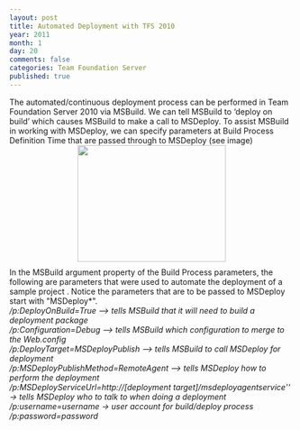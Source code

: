 ```yaml
---
layout: post
title: Automated Deployment with TFS 2010
year: 2011
month: 1
day: 20
comments: false
categories: Team Foundation Server
published: true
---
```

<div>
  The automated/continuous deployment process can be performed in Team Foundation Server 2010 via MSBuild. We can tell MSBuild to ‘deploy on build’ which causes MSBuild to make a call to MSDeploy. To assist MSBuild in working with MSDeploy, we can specify parameters at Build Process Definition Time that are passed through to MSDeploy (see image)</div><a href="http://1.bp.blogspot.com/_PGI7uplJZmQ/TTc7pjKxaNI/AAAAAAAAAAM/c60lm9SKYRs/s1600/clip_image001.jpg" onblur="try {parent.deselectBloggerImageGracefully();} catch(e) {}"><img style="text-align: center; margin: 0px auto 10px; width: 263px; display: block; height: 207px; cursor: hand" id="BLOGGER_PHOTO_ID_5563981449640634578" border="0" alt="" src="http://1.bp.blogspot.com/_PGI7uplJZmQ/TTc7pjKxaNI/AAAAAAAAAAM/c60lm9SKYRs/s400/clip_image001.jpg" /></a>  <div>In the MSBuild argument property of the Build Process parameters, the following are parameters that were used to automate the deployment of a sample project . Notice the parameters that are to be passed to MSDeploy start with "MSDeploy*".</div> <div> </div> <div> </div> <div></div> <div><i><span class="Apple-style-span">/p:DeployOnBuild=True –&gt; tells MSBuild that it will need to build a deployment package</span></i></div> <div><i><span class="Apple-style-span">/p:Configuration=Debug –&gt; tells MSBuild which configuration to merge to the Web.config</span></i></div> <div><i><span class="Apple-style-span">/p:DeployTarget=MSDeployPublish –&gt; tells MSBuild to call MSDeploy for deployment</span></i></div> <div><i><span class="Apple-style-span">/p:MSDeployPublishMethod=RemoteAgent –&gt; tells MSDeploy how to perform the deployment</span></i></div> <div><i><span class="Apple-style-span">/p:MSDeployServiceUrl=http://[deployment target]/msdeployagentservice'' -&gt; tells MSDeploy who to talk to when doing a deployment</span></i></div> <div><i><span class="Apple-style-span">/p:username=username -&gt; user account for build/deploy process</span></i></div> <div><i><span class="Apple-style-span">/p:password=password</span></i></div> <div></div>